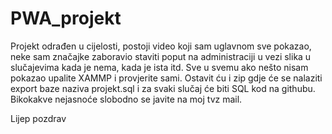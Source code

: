 # PWA_projekt

Projekt odrađen u cijelosti, postoji video koji sam uglavnom sve pokazao, neke sam značajke zaboravio staviti poput na administraciji u vezi slika u slučajevima kada je nema, kada je ista itd. Sve u svemu ako nešto nisam pokazao upalite XAMMP i provjerite sami. Ostavit ću i zip gdje će se nalaziti export baze naziva projekt.sql i za svaki slučaj će biti SQL kod na githubu. Bikokakve nejasnoće slobodno se javite na moj tvz mail. 

Lijep pozdrav
